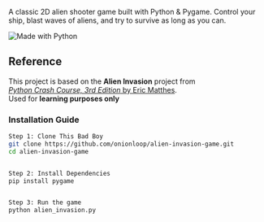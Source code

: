 A classic 2D alien shooter game built with Python & Pygame. Control your ship, blast waves of aliens, and try to survive as long as you can. 

![Made with Python](https://img.shields.io/badge/Made%20with-Python-3776AB?logo=python&logoColor=white)

## Reference  
This project is based on the **Alien Invasion** project from  
[*Python Crash Course, 3rd Edition* by Eric Matthes](https://nostarch.com/python-crash-course-3rd-edition).  
Used for **learning purposes only** 


### Installation Guide
```bash
Step 1: Clone This Bad Boy
git clone https://github.com/onionloop/alien-invasion-game.git
cd alien-invasion-game


Step 2: Install Dependencies
pip install pygame


Step 3: Run the game
python alien_invasion.py


